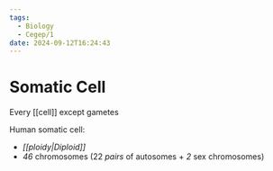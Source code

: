 ```yaml
---
tags:
  - Biology
  - Cegep/1
date: 2024-09-12T16:24:43
---
```


# Somatic Cell

Every [[cell]] except gametes

Human somatic cell:

- *[[ploidy|Diploid]]*
- *46* chromosomes (22 *pairs* of autosomes + *2* sex chromosomes)